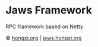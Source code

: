# Jaws Framework
RPC framework based on Netty

&copy; [hongxi.org](http://hongxi.org) | [jaws.hongxi.org](http://jaws.hongxi.org)
